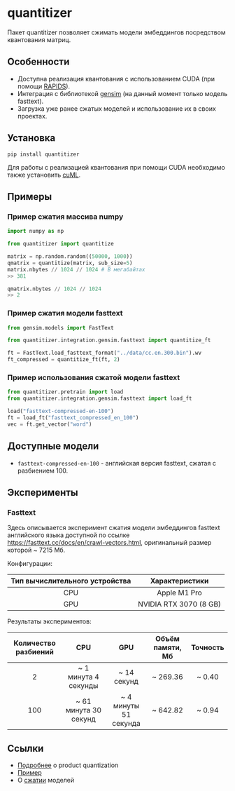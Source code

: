 # quantitizer
Пакет quantitizer позволяет сжимать модели эмбеддингов посредством квантования матриц.

## Особенности
- Доступна реализация квантования с использованием CUDA (при помощи [RAPIDS](https://rapids.ai/)).
- Интеграция с библиотекой [gensim](https://radimrehurek.com/gensim/) (на данный момент только модель fasttext).
- Загрузка уже ранее сжатых моделей и использование их в своих проектах.

## Установка
```
pip install quantitizer
```

Для работы с реализацией квантования
при помощи CUDA необходимо также установить [cuML](https://github.com/rapidsai/cuml). 


## Примеры

### Пример сжатия массива numpy
```python
import numpy as np

from quantitizer import quantitize 

matrix = np.random.random((50000, 1000))
qmatrix = quantitize(matrix, sub_size=5)
matrix.nbytes // 1024 // 1024 # В мегабайтах
>> 381

qmatrix.nbytes // 1024 // 1024
>> 2
```

### Пример сжатия модели fasttext
```python
from gensim.models import FastText

from quantitizer.integration.gensim.fasttext import quantitize_ft

ft = FastText.load_fasttext_format("../data/cc.en.300.bin").wv
ft_compressed = quantitize_ft(ft, 2)
```

### Пример использования сжатой модели fasttext
```python
from quantitizer.pretrain import load
from quantitizer.integration.gensim.fasttext import load_ft

load("fasttext-compressed-en-100")
ft = load_ft("fasttext_compressed_en_100")
vec = ft.get_vector("word")
```

## Доступные модели
- `fasttext-compressed-en-100` - английская версия fasttext, сжатая с разбиением 100.

## Эксперименты

### Fasttext
Здесь описывается эксперимент сжатия модели эмбеддингов fasttext
английского языка доступной по ссылке https://fasttext.cc/docs/en/crawl-vectors.html, оригинальный размер которой ~ 7215 Мб.

Конфигурации:

| Тип вычислительного устройства |     Характеристики     |
|:------------------------------:|:----------------------:|
|              CPU               |      Apple M1 Pro      |
|              GPU               | NVIDIA RTX 3070 (8 GB) |

Результаты экспериментов:

| Количество разбиений |          CPU          |          GPU          | Объём памяти, Мб |   Точность   |
|:--------------------:|:---------------------:|:---------------------:|:----------------:|:------------:|
|          2           | ~ 1 минута 4 секунды  |      ~ 14 секунд      |     ~ 269.36     |    ~ 0.40    |
|         100          | ~ 61 минута 30 секунд | ~ 4 минуты 51 секунда |     ~ 642.82     |    ~ 0.94    |


## Ссылки
- [Подробнее](http://mccormickml.com/2017/10/13/product-quantizer-tutorial-part-1/) о product quantization
- [Пример](http://ethen8181.github.io/machine-learning/deep_learning/multi_label/product_quantization.html#Computing-Query-Distance)
- О [сжатии](https://habr.com/ru/post/489474/) моделей